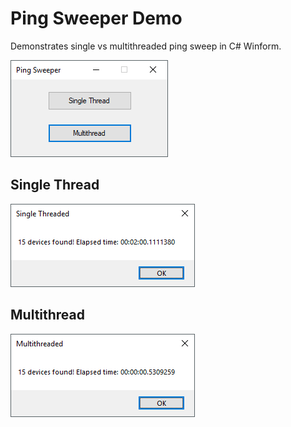 # Ping Sweeper Demo
Demonstrates single vs multithreaded ping sweep in C# Winform.

![Screencap](Ping%20Sweep%20Demo/Screencaps/winform.png)

## Single Thread

![Sync](Ping%20Sweep%20Demo/Screencaps/ping%20result%20-%20sync.png)

## Multithread
![Async](Ping%20Sweep%20Demo/Screencaps/ping%20result%20-%20async.png)

